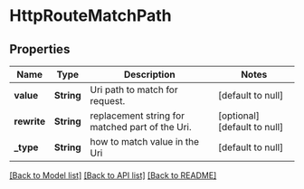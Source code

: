 # HttpRouteMatchPath

## Properties
Name | Type | Description | Notes
------------ | ------------- | ------------- | -------------
**value** | **String** | Uri path to match for request. | [default to null]
**rewrite** | **String** | replacement string for matched part of the Uri. | [optional] [default to null]
**_type** | **String** | how to match value in the Uri | [default to null]

[[Back to Model list]](../README.md#documentation-for-models) [[Back to API list]](../README.md#documentation-for-api-endpoints) [[Back to README]](../README.md)


